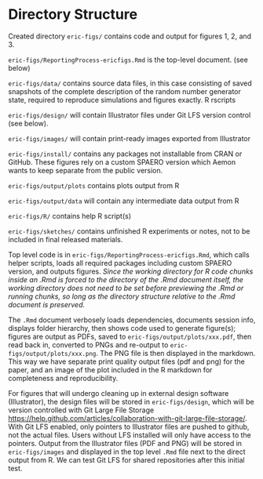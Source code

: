# Directory Structure 

Created directory ```eric-figs/``` contains code and output for figures 1, 2, and 3.

```eric-figs/ReportingProcess-ericfigs.Rmd``` is the top-level document. (see below)

```eric-figs/data/``` contains source data files, in this case consisting of saved snapshots of the complete description of the random number generator state, required to reproduce simulations and figures exactly. R rscripts 
 
```eric-figs/design/``` will contain Illustrator files under Git LFS version control (see below).

```eric-figs/images/``` will contain print-ready images exported from Illustrator

```eric-figs/install/``` contains any packages not installable from CRAN or GitHub.  These figures rely on a custom SPAERO version which Aemon wants to keep separate from the public version.

```eric-figs/output/plots``` contains plots output from R

```eric-figs/output/data``` will contain any intermediate data output from R

```eric-figs/R/``` contains help R script(s)

```eric-figs/sketches/``` contains unfinished R experiments or notes, not to be included in final released materials.

Top level code is in ```eric-figs/ReportingProcess-ericfigs.Rmd```, which calls helper scripts, loads all required packages including custom SPAERO version, and outputs figures.  *Since the working directory for R code chunks inside an .Rmd is forced to the directory of the .Rmd document itself, the working directory does not need to be set before previewing the .Rmd or running chunks, so long as the directory structure relative to the .Rmd document is preserved.* 

The ```.Rmd``` document verbosely loads dependencies, documents session info, displays folder hierarchy, then shows code used to generate figure(s); figures are output as PDFs, saved to ```eric-figs/output/plots/xxx.pdf```, then read back in, converted to PNGs and re-output to ```eric-figs/output/plots/xxx.png```.  The PNG file is then displayed in the markdown.  This way we have separate print quality output files (pdf and png) for the paper, and an image of the plot included in the R markdown for completeness and reproducibility.

For figures that will undergo cleaning up in external design software (Illustrator), the design files will be stored in ```eric-figs/design```, which will be version controlled with Git Large File Storage <https://help.github.com/articles/collaboration-with-git-large-file-storage/>.  With Git LFS enabled, only pointers to Illustrator files are pushed to github, not the actual files.  Users without LFS installed will only have access to the pointers.  Output from the Illustrator files (PDF and PNG) will be stored in ```eric-figs/images``` and displayed in the top level ```.Rmd``` file next to the direct output from R.  We can test Git LFS for shared repositories after this initial test.

